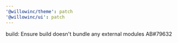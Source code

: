 ```yaml
---
'@willowinc/theme': patch
'@willowinc/ui': patch
---
```


build: Ensure build doesn't bundle any external modules AB#79632
